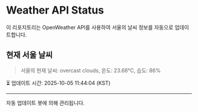 
# Weather API Status

이 리포지토리는 OpenWeather API를 사용하여 서울의 날씨 정보를 자동으로 업데이트합니다.

## 현재 서울 날씨
> 서울의 현재 날씨: overcast clouds, 온도: 23.68°C, 습도: 86%

⏳ 업데이트 시간: 2025-10-05 11:44:04 (KST)

---
자동 업데이트 봇에 의해 관리됩니다.
